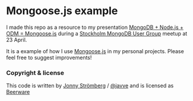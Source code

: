 # Mongoose.js example

I made this repo as a resource to my presentation
[MongoDB + Node.js + ODM = Mongoose.js](http://www.meetup.com/Stockholm-MongoDB-User-Group/events/112619872/)
during a [Stockholm MongoDB User Group](http://www.meetup.com/Stockholm-MongoDB-User-Group/) meetup at 23 April.

It is a example of how I use [Mongoose.js](http://mongoosejs.com/) in my personal projects. Please feel free to suggest improvements!

### Copyright & license
This code is written by [Jonny Strömberg](http://jonnystromberg.com) / [@javve](http://twitter.com/javve) and is licensed as [Beerware](http://en.wikipedia.org/wiki/Beerware)
